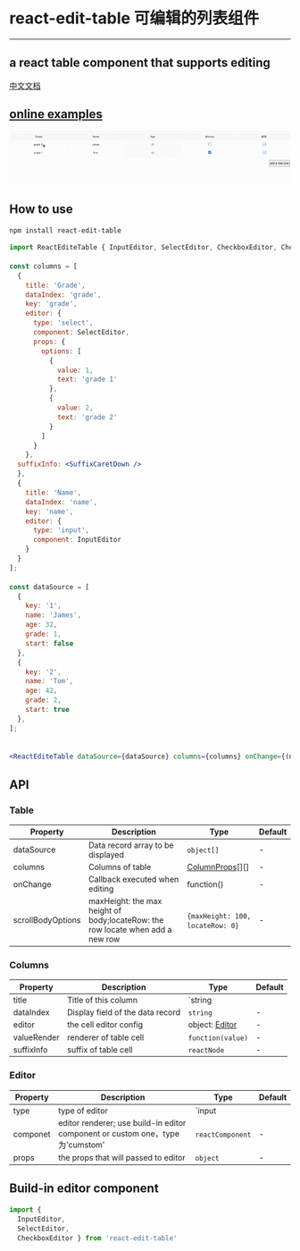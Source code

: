 # react-edit-table 可编辑的列表组件
---
## a react table component that supports editing
[中文文档](./README_CN.md)

## [online examples](https://weber-cd.github.io/react-edit-table)

![demo gif](demo.gif)

## How to use

```
npm install react-edit-table
```

```jsx
import ReactEditeTable { InputEditor, SelectEditor, CheckboxEditor, CheckboxRender } from 'react-edit-table'

const columns = [
  {
    title: 'Grade',
    dataIndex: 'grade',
    key: 'grade',
    editor: {
      type: 'select',
      component: SelectEditor,
      props: {
        options: [
          {
            value: 1,
            text: 'grade 1'
          }, 
          {
            value: 2,
            text: 'grade 2'
          }
        ]
      }
    },
  suffixInfo: <SuffixCaretDown />
  },
  {
    title: 'Name',
    dataIndex: 'name',
    key: 'name',
    editor: {
      type: 'input',
      component: InputEditor
    }
  }
];

const dataSource = [
  {
    key: '1',
    name: 'James',
    age: 32,
    grade: 1,
    start: false
  },
  {
    key: '2',
    name: 'Tom',
    age: 42,
    grade: 2,
    start: true
  },
];


<ReactEditeTable dataSource={dataSource} columns={columns} onChange={(newDataSource=>{}}/>;
```


## API

### Table

| Property | Description | Type | Default |
| --- | --- | ---| ---|
| dataSource | Data record array to be displayed | `object[]` | - | 
| columns | Columns of table | [ColumnProps](#ColumnProps)[][] | - | 
| onChange | Callback executed when editing | function() | -|
| scrollBodyOptions | maxHeight: the max height of body;locateRow: the row locate when add a new row  | `{maxHeight: 100,  locateRow: 0}` | -|


### <span id="ColumnProps">Columns</span>

| Property | Description | Type | Default |
| --- | --- | --- | --- |
| title | Title of this column | `string || ReactNode` | - |
| dataIndex |  Display field of the data record | `string` | - | 
| editor | the cell editor config | object: [Editor](#EditorConfig) | - | 
| valueRender | renderer of table cell | `function(value)` | - | 
| suffixInfo | suffix of table cell | `reactNode` | - | 

### <span id="EditorConfig">Editor</span>
| Property | Description | Type | Default |
| --- | --- | --- | --- |
| type | type of editor | `input || select || checkbox`  | - |
| componet | editor renderer; use build-in editor component or custom one，type为'cumstom' | `reactComponent`| - |
| props | the props  that will passed to editor| `object` |-|

##  Build-in editor component
```js
import {
  InputEditor,
  SelectEditor,
  CheckboxEditor } from 'react-edit-table'
```


